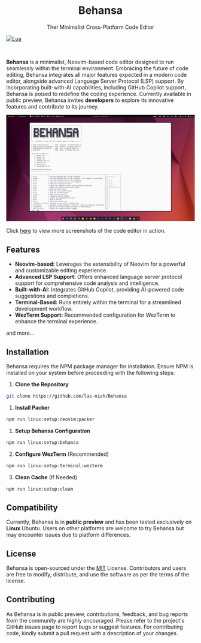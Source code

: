 <div align="center">
  <h1>Behansa</h1>
  <p>Ther Minimalist Cross-Platform Code Editor</p>
</div>

[![Lua](https://img.shields.io/badge/Made%20with%20Lua-blue.svg?style=for-the-badge&logo=lua)](https://lua.org)

<br>

**Behansa** is a minimalist, Neovim-based code editor designed to run seamlessly within the terminal environment. Embracing the future of code editing, Behansa integrates all major features expected in a modern code editor, alongside advanced Language Server Protocol (LSP) support. By incorporating built-with-AI capabilities, including GitHub Copilot support, Behansa is poised to redefine the coding experience. Currently available in public preview, Behansa invites **developers** to explore its innovative features and contribute to its journey.

![Main Screenshot](.readme/8.png)

Click [here](Screenshot.md) to view more screenshots of the code editor in action.

## Features

- **Neovim-based:** Leverages the extensibility of Neovim for a powerful and customizable editing experience.
- **Advanced LSP Support:** Offers enhanced language server protocol support for comprehensive code analysis and intelligence.
- **Built-with-AI:** Integrates GitHub Copilot, providing AI-powered code suggestions and completions.
- **Terminal-Based:** Runs entirely within the terminal for a streamlined development workflow.
- **WezTerm Support:** Recommended configuration for WezTerm to enhance the terminal experience.

and more...

## Installation

Behansa requires the NPM package manager for installation. Ensure NPM is installed on your system before proceeding with the following steps:

1. **Clone the Repository**

```bash
git clone https://github.com/las-nish/Behansa
```

1. **Install Packer**

```bash
npm run linux:setup:neovim:packer
```

1. **Setup Behansa Configuration**

```bash
npm run linux:setup:behansa
```

2. **Configure WezTerm** (Recommended)

```bash
npm run linux:setup:terminal:wezterm
```

3. **Clean Cache** (If Needed)

```bash
npm run linux:setup:clean
```

## Compatibility

Currently, Behansa is in **public preview** and has been tested exclusively on **Linux** Ubuntu. Users on other platforms are welcome to try Behansa but may encounter issues due to platform differences.

## License

Behansa is open-sourced under the [MIT](LICENSE) License. Contributors and users are free to modify, distribute, and use the software as per the terms of the license.

## Contributing

As Behansa is in public preview, contributions, feedback, and bug reports from the community are highly encouraged. Please refer to the project's GitHub issues page to report bugs or suggest features. For contributing code, kindly submit a pull request with a description of your changes.
